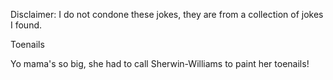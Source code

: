 Disclaimer: I do not condone these jokes, they are from a collection of jokes I found.

Toenails

Yo mama's so big, she had to call Sherwin-Williams to paint her toenails!

